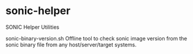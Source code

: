 # sonic-helper
SONIC Helper Utilities

sonic-binary-version.sh
    Offline tool to check sonic image version from the sonic binary file from any host/server/target systems.
